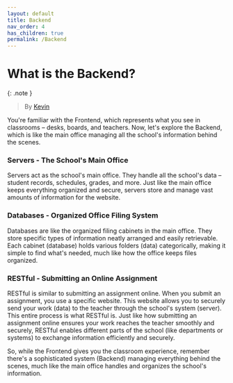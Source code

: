 ```yaml
---
layout: default
title: Backend
nav_order: 4
has_children: true
permalink: /Backend
---
```

# What is the Backend?
{: .note }
> By [Kevin](https://www.linkedin.com/in/kevin-shin-373183188/)

You're familiar with the Frontend, which represents what you see in classrooms – desks, boards, and teachers. Now, let's explore the Backend, which is like the main office managing all the school's information behind the scenes.

### Servers - The School's Main Office<br>
Servers act as the school's main office. They handle all the school's data – student records, schedules, grades, and more. Just like the main office keeps everything organized and secure, servers store and manage vast amounts of information for the website.

### Databases - Organized Office Filing System<br>
Databases are like the organized filing cabinets in the main office. They store specific types of information neatly arranged and easily retrievable. Each cabinet (database) holds various folders (data) categorically, making it simple to find what's needed, much like how the office keeps files organized.

### RESTful - Submitting an Online Assignment<br>
RESTful is similar to submitting an assignment online. When you submit an assignment, you use a specific website. This website allows you to securely send your work (data) to the teacher through the school's system (server). This entire process is what RESTful is. Just like how submitting an assignment online ensures your work reaches the teacher smoothly and securely, RESTful enables different parts of the school (like departments or systems) to exchange information efficiently and securely.

So, while the Frontend gives you the classroom experience, remember there's a sophisticated system (Backend) managing everything behind the scenes, much like the main office handles and organizes the school's information. 